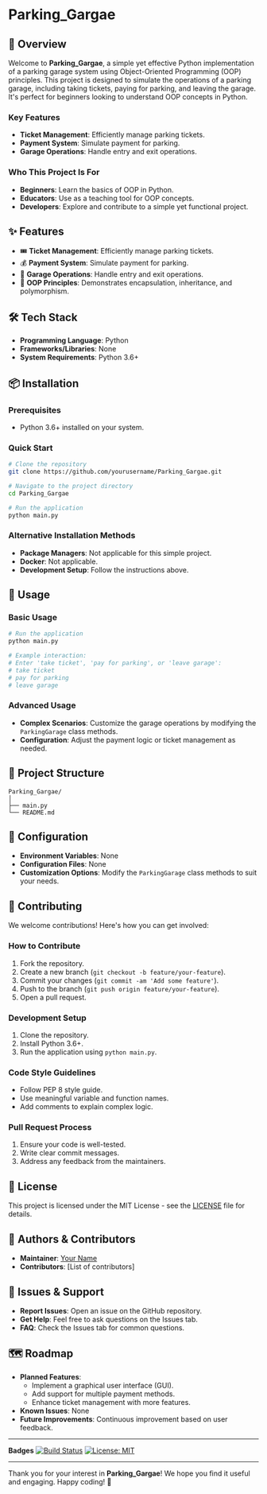 # Parking_Gargae

## 🚀 Overview
Welcome to **Parking_Gargae**, a simple yet effective Python implementation of a parking garage system using Object-Oriented Programming (OOP) principles. This project is designed to simulate the operations of a parking garage, including taking tickets, paying for parking, and leaving the garage. It's perfect for beginners looking to understand OOP concepts in Python.

### Key Features
- **Ticket Management**: Efficiently manage parking tickets.
- **Payment System**: Simulate payment for parking.
- **Garage Operations**: Handle entry and exit operations.

### Who This Project Is For
- **Beginners**: Learn the basics of OOP in Python.
- **Educators**: Use as a teaching tool for OOP concepts.
- **Developers**: Explore and contribute to a simple yet functional project.

## ✨ Features
- 🎟️ **Ticket Management**: Efficiently manage parking tickets.
- 💰 **Payment System**: Simulate payment for parking.
- 🚗 **Garage Operations**: Handle entry and exit operations.
- 🌟 **OOP Principles**: Demonstrates encapsulation, inheritance, and polymorphism.

## 🛠️ Tech Stack
- **Programming Language**: Python
- **Frameworks/Libraries**: None
- **System Requirements**: Python 3.6+

## 📦 Installation

### Prerequisites
- Python 3.6+ installed on your system.

### Quick Start
```bash
# Clone the repository
git clone https://github.com/yourusername/Parking_Gargae.git

# Navigate to the project directory
cd Parking_Gargae

# Run the application
python main.py
```

### Alternative Installation Methods
- **Package Managers**: Not applicable for this simple project.
- **Docker**: Not applicable.
- **Development Setup**: Follow the instructions above.

## 🎯 Usage

### Basic Usage
```python
# Run the application
python main.py

# Example interaction:
# Enter 'take ticket', 'pay for parking', or 'leave garage':
# take ticket
# pay for parking
# leave garage
```

### Advanced Usage
- **Complex Scenarios**: Customize the garage operations by modifying the `ParkingGarage` class methods.
- **Configuration**: Adjust the payment logic or ticket management as needed.

## 📁 Project Structure
```
Parking_Gargae/
│
├── main.py
└── README.md
```

## 🔧 Configuration
- **Environment Variables**: None
- **Configuration Files**: None
- **Customization Options**: Modify the `ParkingGarage` class methods to suit your needs.

## 🤝 Contributing
We welcome contributions! Here's how you can get involved:

### How to Contribute
1. Fork the repository.
2. Create a new branch (`git checkout -b feature/your-feature`).
3. Commit your changes (`git commit -am 'Add some feature'`).
4. Push to the branch (`git push origin feature/your-feature`).
5. Open a pull request.

### Development Setup
1. Clone the repository.
2. Install Python 3.6+.
3. Run the application using `python main.py`.

### Code Style Guidelines
- Follow PEP 8 style guide.
- Use meaningful variable and function names.
- Add comments to explain complex logic.

### Pull Request Process
1. Ensure your code is well-tested.
2. Write clear commit messages.
3. Address any feedback from the maintainers.

## 📝 License
This project is licensed under the MIT License - see the [LICENSE](LICENSE) file for details.

## 👥 Authors & Contributors
- **Maintainer**: [Your Name](https://github.com/yourusername)
- **Contributors**: [List of contributors]

## 🐛 Issues & Support
- **Report Issues**: Open an issue on the GitHub repository.
- **Get Help**: Feel free to ask questions on the Issues tab.
- **FAQ**: Check the Issues tab for common questions.

## 🗺️ Roadmap
- **Planned Features**:
  - Implement a graphical user interface (GUI).
  - Add support for multiple payment methods.
  - Enhance ticket management with more features.
- **Known Issues**: None
- **Future Improvements**: Continuous improvement based on user feedback.

---

**Badges**
[![Build Status](https://travis-ci.org/yourusername/Parking_Gargae.svg?branch=main)](https://travis-ci.org/yourusername/Parking_Gargae)
[![License: MIT](https://img.shields.io/badge/License-MIT-yellow.svg)](https://opensource.org/licenses/MIT)

---

Thank you for your interest in **Parking_Gargae**! We hope you find it useful and engaging. Happy coding! 🚀
